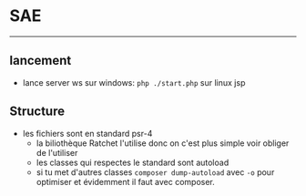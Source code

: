 ﻿# SAE

---

## lancement

 -   lance server ws sur windows: `php ./start.php` sur linux jsp

## Structure

- les fichiers sont en standard psr-4
   - la biliothèque  Ratchet l'utilise donc on c'est plus simple voir obliger de l'utiliser
    - les classes qui respectes le standard sont autoload
     - si tu met d'autres classes `composer dump-autoload` avec `-o` pour optimiser et évidemment il faut avec composer.
